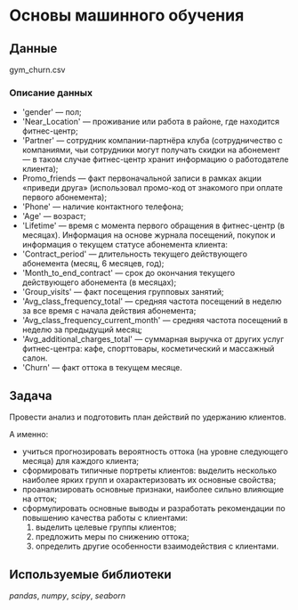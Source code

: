 # Основы машинного обучения

## Данные
gym_churn.csv

### Описание данных

* 'gender' — пол;
* 'Near_Location' — проживание или работа в районе, где находится фитнес-центр;
* 'Partner' — сотрудник компании-партнёра клуба (сотрудничество с компаниями, чьи сотрудники могут получать скидки на абонемент — в таком случае фитнес-центр хранит информацию о работодателе клиента);
* Promo_friends — факт первоначальной записи в рамках акции «приведи друга» (использовал промо-код от знакомого при оплате первого абонемента);
* 'Phone' — наличие контактного телефона;
* 'Age' — возраст;
* 'Lifetime' — время с момента первого обращения в фитнес-центр (в месяцах).
Информация на основе журнала посещений, покупок и информация о текущем статусе абонемента клиента:
* 'Contract_period' — длительность текущего действующего абонемента (месяц, 6 месяцев, год);
* 'Month_to_end_contract' — срок до окончания текущего действующего абонемента (в месяцах);
* 'Group_visits' — факт посещения групповых занятий;
* 'Avg_class_frequency_total' — средняя частота посещений в неделю за все время с начала действия абонемента;
* 'Avg_class_frequency_current_month' — средняя частота посещений в неделю за предыдущий месяц;
* 'Avg_additional_charges_total' — суммарная выручка от других услуг фитнес-центра: кафе, спорттовары, косметический и массажный салон.
* 'Churn' — факт оттока в текущем месяце.

## Задача

Провести анализ и подготовить план действий по удержанию клиентов.

А именно:
* учиться прогнозировать вероятность оттока (на уровне следующего месяца) для каждого клиента;
* сформировать типичные портреты клиентов: выделить несколько наиболее ярких групп и охарактеризовать их основные свойства;
* проанализировать основные признаки, наиболее сильно влияющие на отток;
* сформулировать основные выводы и разработать рекомендации по повышению качества работы с клиентами:
    1) выделить целевые группы клиентов;
    2) предложить меры по снижению оттока;
    3) определить другие особенности взаимодействия с клиентами.

## Используемые библиотеки
*pandas*, *numpy*, *scipy*, *seaborn*